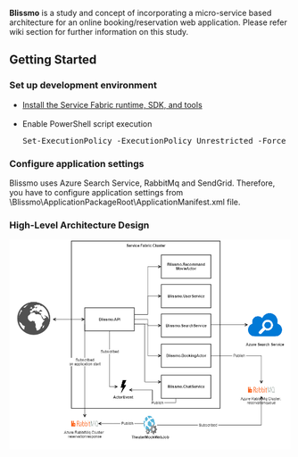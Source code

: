 <b>Blissmo</b> is a study and concept of incorporating a micro-service based architecture for an online booking/reservation web application. Please refer wiki section for further information on this study.

<h2>Getting Started</h2>
<h3>Set up development environment</h3>
<ul>
	<li><a target="_blank" href="https://docs.microsoft.com/en-us/azure/service-fabric/service-fabric-get-started#to-use-visual-studio-		2017">Install the Service Fabric runtime, SDK, and tools</a></li>
	</br>
	<li>Enable PowerShell script execution
	<pre>Set-ExecutionPolicy -ExecutionPolicy Unrestricted -Force -Scope CurrentUser</pre>
	</li>
</ul>
    
<h3>Configure application settings</h3>
Blissmo uses Azure Search Service, RabbitMq and SendGrid. Therefore, you have to configure application settings from \Blissmo\ApplicationPackageRoot\ApplicationManifest.xml file.

<h3>High-Level Architecture Design</h3>
<img src="https://github.com/Tiqri/sf/blob/master/blissmo_high_level_diagram.png" />
